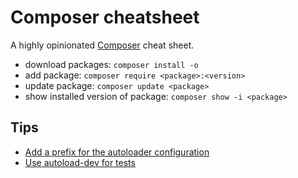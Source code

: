 # Composer cheatsheet

A highly opinionated [Composer](https://getcomposer.org/) cheat sheet.

* download packages: `composer install -o`
* add package: `composer require <package>:<version>`
* update package: `composer update <package>`
* show installed version of package: `composer show -i <package>`

## Tips

* [Add a prefix for the autoloader configuration](https://github.com/gnugat/wizard-plugin/pull/4)
* [Use autoload-dev for tests](https://github.com/gnugat/redaktilo/pull/48#discussion_r16672357)
